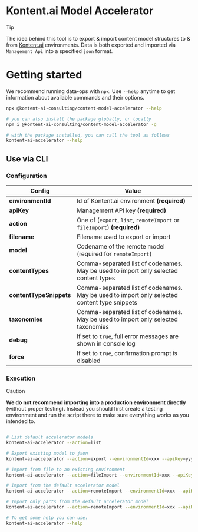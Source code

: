 # Kontent.ai Model Accelerator

> [!TIP]  
> The idea behind this tool is to export & import content model structures to & from [Kontent.ai](https://kontent.ai)
> environments. Data is both exported and imported via `Management Api` into a specified `json` format.

# Getting started

We recommend running data-ops with `npx`. Use `--help` anytime to get information about available commands and their
options.

```bash
npx @kontent-ai-consulting/content-model-accelerator --help

# you can also install the package globally, or locally
npm i @kontent-ai-consulting/content-model-accelerator -g

# with the package installed, you can call the tool as follows
kontent-ai-accelerator --help
```

## Use via CLI

### Configuration

| Config                  | Value                                                                                        |
| ----------------------- | -------------------------------------------------------------------------------------------- |
| **environmentId**       | Id of Kontent.ai environment **(required)**                                                  |
| **apiKey**              | Management API key **(required)**                                                            |
| **action**              | One of (`export`, `list`, `remoteImport` or `fileImport`) **(required)**                     |
| **filename**            | Filename used to export or import                                                            |
| **model**             | Codename of the remote model (required for `remoteImport`)                                 |
| **contentTypes**        | Comma-separated list of codenames. May be used to import only selected content types         |
| **contentTypeSnippets** | Comma-separated list of codenames. May be used to import only selected content type snippets |
| **taxonomies**          | Comma-separated list of codenames. May be used to import only selected taxonomies            |
| **debug**               | If set to `true`, full error messages are shown in console log                               |
| **force**               | If set to `true`, confirmation prompt is disabled                                            |

### Execution

> [!CAUTION]  
> **We do not recommend importing into a production environment directly** (without proper testing). Instead you
> should first create a testing environment and run the script there to make sure everything works as you intended to.

```bash

# List default accelerator models
kontent-ai-accelerator --action=list

# Export existing model to json
kontent-ai-accelerator --action=export --environmentId=xxx --apiKey=yyy --filename=my-export.json

# Import from file to an existing environment
kontent-ai-accelerator --action=fileImport --environmentId=xxx --apiKey=yyy --filename=my-export.json

# Import from the default accelerator model
kontent-ai-accelerator --action=remoteImport --environmentId=xxx --apiKey=yyy --model=advanced_model

# Import only parts from the default accelerator model
kontent-ai-accelerator --action=remoteImport --environmentId=xxx --apiKey=yyy --model=advanced_model --contentTypes=link --contentTypeSnippets=metadata --taxonomies=persona,product_type

# To get some help you can use:
kontent-ai-accelerator --help
```
